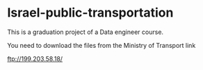 # Israel-public-transportation

This is a graduation project of a Data engineer course.

You need to download the files from the Ministry of Transport link

ftp://199.203.58.18/
